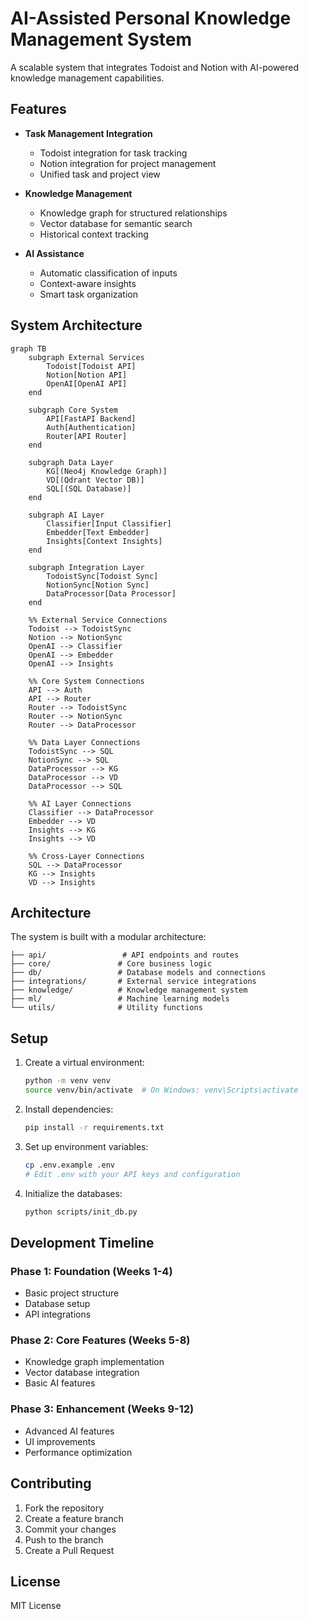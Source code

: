 # AI-Assisted Personal Knowledge Management System

A scalable system that integrates Todoist and Notion with AI-powered knowledge management capabilities.

## Features

- **Task Management Integration**
  - Todoist integration for task tracking
  - Notion integration for project management
  - Unified task and project view

- **Knowledge Management**
  - Knowledge graph for structured relationships
  - Vector database for semantic search
  - Historical context tracking

- **AI Assistance**
  - Automatic classification of inputs
  - Context-aware insights
  - Smart task organization

## System Architecture

```mermaid
graph TB
    subgraph External Services
        Todoist[Todoist API]
        Notion[Notion API]
        OpenAI[OpenAI API]
    end

    subgraph Core System
        API[FastAPI Backend]
        Auth[Authentication]
        Router[API Router]
    end

    subgraph Data Layer
        KG[(Neo4j Knowledge Graph)]
        VD[(Qdrant Vector DB)]
        SQL[(SQL Database)]
    end

    subgraph AI Layer
        Classifier[Input Classifier]
        Embedder[Text Embedder]
        Insights[Context Insights]
    end

    subgraph Integration Layer
        TodoistSync[Todoist Sync]
        NotionSync[Notion Sync]
        DataProcessor[Data Processor]
    end

    %% External Service Connections
    Todoist --> TodoistSync
    Notion --> NotionSync
    OpenAI --> Classifier
    OpenAI --> Embedder
    OpenAI --> Insights

    %% Core System Connections
    API --> Auth
    API --> Router
    Router --> TodoistSync
    Router --> NotionSync
    Router --> DataProcessor

    %% Data Layer Connections
    TodoistSync --> SQL
    NotionSync --> SQL
    DataProcessor --> KG
    DataProcessor --> VD
    DataProcessor --> SQL

    %% AI Layer Connections
    Classifier --> DataProcessor
    Embedder --> VD
    Insights --> KG
    Insights --> VD

    %% Cross-Layer Connections
    SQL --> DataProcessor
    KG --> Insights
    VD --> Insights
```

## Architecture

The system is built with a modular architecture:

```
├── api/                 # API endpoints and routes
├── core/               # Core business logic
├── db/                 # Database models and connections
├── integrations/       # External service integrations
├── knowledge/          # Knowledge management system
├── ml/                 # Machine learning models
└── utils/              # Utility functions
```

## Setup

1. Create a virtual environment:
   ```bash
   python -m venv venv
   source venv/bin/activate  # On Windows: venv\Scripts\activate
   ```

2. Install dependencies:
   ```bash
   pip install -r requirements.txt
   ```

3. Set up environment variables:
   ```bash
   cp .env.example .env
   # Edit .env with your API keys and configuration
   ```

4. Initialize the databases:
   ```bash
   python scripts/init_db.py
   ```

## Development Timeline

### Phase 1: Foundation (Weeks 1-4)
- Basic project structure
- Database setup
- API integrations

### Phase 2: Core Features (Weeks 5-8)
- Knowledge graph implementation
- Vector database integration
- Basic AI features

### Phase 3: Enhancement (Weeks 9-12)
- Advanced AI features
- UI improvements
- Performance optimization

## Contributing

1. Fork the repository
2. Create a feature branch
3. Commit your changes
4. Push to the branch
5. Create a Pull Request

## License

MIT License 